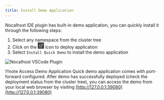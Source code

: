 ```yaml
---
title: Install Demo Application
---
```


Nocalhost IDE plugin has built-in demo application, you can quickly install it through the following steps:

1. Select any namespace from the cluster tree
2. Click on the <img src="../../../assets/images/icons/install-app-icon.jpg" width="20" /> icon to deploy application
3. Select `Install Quick Demo` to install the demo application

![Nocalhost VSCode Plugin](../../assets/images/installation/deploy-demo.gif)

!!!note Access Demo Application
    Quick demo application comes with port-forward configured. After demo has successfully deployed (check the deployment status from the cluster tree), you can access the demo from your local web browser by visiting [http://127.0.0.1:39080](http://127.0.0.1:39080) 
